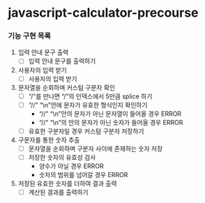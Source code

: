 # javascript-calculator-precourse

### 기능 구현 목록

1. 입력 안내 문구 출력
   - [ ] 입력 안내 문구를 출력하기
2. 사용자의 입력 받기
   - [ ] 사용자의 입력 받기
3. 문자열을 순회하며 커스텀 구문자 확인
   - [ ] “/”를 만나면 “/”의 인덱스에서 5만큼 splice 하기
   - [ ] “//” “\n”안에 문자가 유효한 형식인지 확인하기
     - “//” “\n”안의 문자가 아닌 문자열이 들어올 경우 ERROR
     - “//” “\n”의 안의 문자가 아닌 숫자가 들어올 경우 ERROR
   - [ ] 유효한 구분자일 경우 커스텀 구분자 저장하기
4. 구문자를 통한 숫자 추출
   - [ ] 문자열을 순회하며 구분자 사이에 존재하는 숫자 저장
   - [ ] 저장한 숫자의 유효성 검사
     - 양수가 아닐 경우 ERROR
     - 숫자의 범위를 넘어갈 경우 ERROR
5. 저장된 유효한 숫자를 더하여 결과 출력
   - [ ] 계산된 결과를 출력하기
